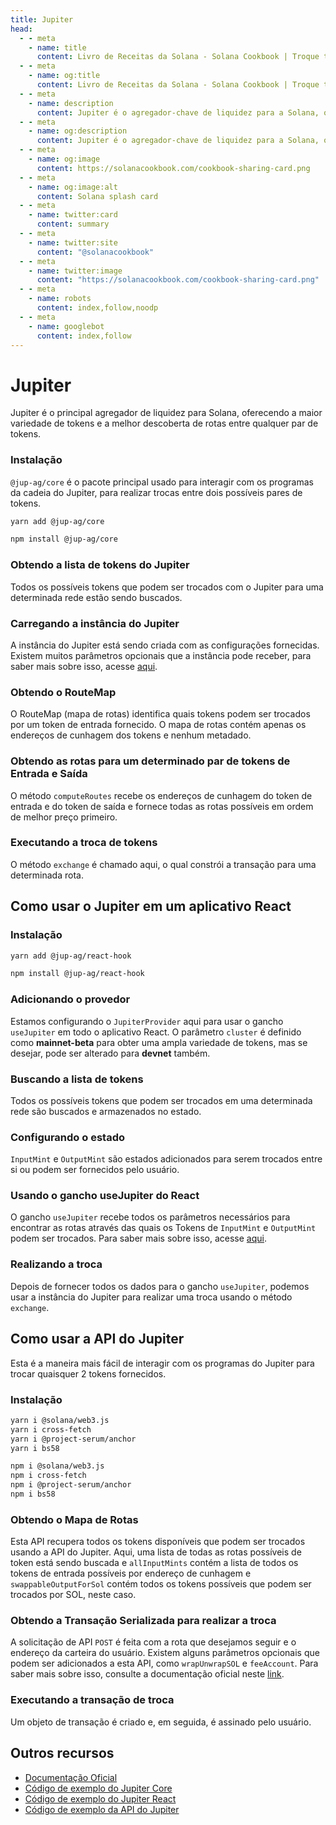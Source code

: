 ```yaml
---
title: Jupiter
head:
  - - meta
    - name: title
      content: Livro de Receitas da Solana - Solana Cookbook | Troque tokens usando o Jupiter
  - - meta
    - name: og:title
      content: Livro de Receitas da Solana - Solana Cookbook | Troque tokens usando o Jupiter
  - - meta
    - name: description
      content: Jupiter é o agregador-chave de liquidez para a Solana, oferecendo a mais ampla gama de tokens e a melhor descoberta de rota entre qualquer par de tokens.
  - - meta
    - name: og:description
      content: Jupiter é o agregador-chave de liquidez para a Solana, oferecendo a mais ampla gama de tokens e a melhor descoberta de rota entre qualquer par de tokens.
  - - meta
    - name: og:image
      content: https://solanacookbook.com/cookbook-sharing-card.png
  - - meta
    - name: og:image:alt
      content: Solana splash card
  - - meta
    - name: twitter:card
      content: summary
  - - meta
    - name: twitter:site
      content: "@solanacookbook"
  - - meta
    - name: twitter:image
      content: "https://solanacookbook.com/cookbook-sharing-card.png"
  - - meta
    - name: robots
      content: index,follow,noodp
  - - meta
    - name: googlebot
      content: index,follow
---
```


# Jupiter

Jupiter é o principal agregador de liquidez para Solana, oferecendo a maior variedade de tokens e a melhor descoberta de rotas entre qualquer par de tokens.

### Instalação

`@jup-ag/core` é o pacote principal usado para interagir com os programas da cadeia do Jupiter, para realizar trocas entre dois possíveis pares de tokens.

<CodeGroup>
  <CodeGroupItem title="YARN" active>

```bash
yarn add @jup-ag/core
```

  </CodeGroupItem>

  <CodeGroupItem title="NPM">

```bash
npm install @jup-ag/core
```

  </CodeGroupItem>
</CodeGroup>

### Obtendo a lista de tokens do Jupiter

Todos os possíveis tokens que podem ser trocados com o Jupiter para uma determinada rede estão sendo buscados.

<SolanaCodeGroup>
  <SolanaCodeGroupItem title="TS" active>

  <template v-slot:default>

@[code](@/code/jupiter/token-list/main.en.ts)

  </template>

  <template v-slot:preview>

@[code](@/code/jupiter/token-list/main.preview.en.ts)

  </template>

  </SolanaCodeGroupItem>

</SolanaCodeGroup>

### Carregando a instância do Jupiter

A instância do Jupiter está sendo criada com as configurações fornecidas. Existem muitos parâmetros opcionais que a instância pode receber, para saber mais sobre isso, acesse [aqui](https://docs.jup.ag/jupiter-core/full-guide).

<SolanaCodeGroup>
  <SolanaCodeGroupItem title="TS" active>

  <template v-slot:default>

@[code](@/code/jupiter/loading-instance/main.en.ts)

  </template>

  <template v-slot:preview>

@[code](@/code/jupiter/loading-instance/main.preview.en.ts)

  </template>

  </SolanaCodeGroupItem>

</SolanaCodeGroup>

### Obtendo o RouteMap

O RouteMap (mapa de rotas) identifica quais tokens podem ser trocados por um token de entrada fornecido. O mapa de rotas contém apenas os endereços de cunhagem dos tokens e nenhum metadado.

<SolanaCodeGroup>
  <SolanaCodeGroupItem title="TS" active>

  <template v-slot:default>

@[code](@/code/jupiter/route-map/main.en.ts)

  </template>

  <template v-slot:preview>

@[code](@/code/jupiter/route-map/main.preview.en.ts)

  </template>

  </SolanaCodeGroupItem>

</SolanaCodeGroup>

### Obtendo as rotas para um determinado par de tokens de Entrada e Saída

O método `computeRoutes` recebe os endereços de cunhagem do token de entrada e do token de saída e fornece todas as rotas possíveis em ordem de melhor preço primeiro.

<SolanaCodeGroup>
  <SolanaCodeGroupItem title="TS" active>

  <template v-slot:default>

@[code](@/code/jupiter/routes/main.en.ts)

  </template>

  <template v-slot:preview>

@[code](@/code/jupiter/routes/main.preview.en.ts)

  </template>

  </SolanaCodeGroupItem>

</SolanaCodeGroup>

### Executando a troca de tokens

O método `exchange` é chamado aqui, o qual constrói a transação para uma determinada rota.

<SolanaCodeGroup>
  <SolanaCodeGroupItem title="TS" active>

  <template v-slot:default>

@[code](@/code/jupiter/swap/main.en.ts)

  </template>

  <template v-slot:preview>

@[code](@/code/jupiter/swap/main.preview.en.ts)

  </template>

  </SolanaCodeGroupItem>

</SolanaCodeGroup>

## Como usar o Jupiter em um aplicativo React

### Instalação

<CodeGroup>
  <CodeGroupItem title="YARN" active>

```bash
yarn add @jup-ag/react-hook
```

  </CodeGroupItem>

  <CodeGroupItem title="NPM">

```bash
npm install @jup-ag/react-hook
```

  </CodeGroupItem>
</CodeGroup>

### Adicionando o provedor

Estamos configurando o `JupiterProvider` aqui para usar o gancho `useJupiter` em todo o aplicativo React. O parâmetro `cluster` é definido como **mainnet-beta** para obter uma ampla variedade de tokens, mas se desejar, pode ser alterado para **devnet** também.

<SolanaCodeGroup>
  <SolanaCodeGroupItem title="TS" active>

  <template v-slot:default>

@[code](@/code/jupiter/providerSetup/main.en.ts)

  </template>

  <template v-slot:preview>

@[code](@/code/jupiter/providerSetup/main.preview.en.ts)

  </template>

  </SolanaCodeGroupItem>

</SolanaCodeGroup>

### Buscando a lista de tokens

Todos os possíveis tokens que podem ser trocados em uma determinada rede são buscados e armazenados no estado.

<SolanaCodeGroup>
  <SolanaCodeGroupItem title="TS" active>

  <template v-slot:default>

@[code](@/code/jupiter/react-token-list/main.en.ts)

  </template>

  <template v-slot:preview>

@[code](@/code/jupiter/react-token-list/main.preview.en.ts)

  </template>

  </SolanaCodeGroupItem>

</SolanaCodeGroup>

### Configurando o estado

`InputMint` e `OutputMint` são estados adicionados para serem trocados entre si ou podem ser fornecidos pelo usuário.

<SolanaCodeGroup>
  <SolanaCodeGroupItem title="TS" active>

  <template v-slot:default>

@[code](@/code/jupiter/inputSetup/main.en.ts)

  </template>

  <template v-slot:preview>

@[code](@/code/jupiter/inputSetup/main.preview.en.ts)

  </template>

  </SolanaCodeGroupItem>

</SolanaCodeGroup>

### Usando o gancho useJupiter do React

O gancho `useJupiter` recebe todos os parâmetros necessários para encontrar as rotas através das quais os Tokens de `InputMint` e `OutputMint` podem ser trocados. Para saber mais sobre isso, acesse [aqui](https://docs.jup.ag/jupiter-react/using-the-react-hook).

<SolanaCodeGroup>
  <SolanaCodeGroupItem title="TS" active>

  <template v-slot:default>

@[code](@/code/jupiter/useJupiter/main.en.ts)

  </template>

  <template v-slot:preview>

@[code](@/code/jupiter/useJupiter/main.preview.en.ts)

  </template>

  </SolanaCodeGroupItem>

</SolanaCodeGroup>

### Realizando a troca

Depois de fornecer todos os dados para o gancho `useJupiter`, podemos usar a instância do Jupiter para realizar uma troca usando o método `exchange`.

<SolanaCodeGroup>
  <SolanaCodeGroupItem title="TS" active>

  <template v-slot:default>

@[code](@/code/jupiter/reactSwap/main.en.ts)

  </template>

  <template v-slot:preview>

@[code](@/code/jupiter/reactSwap/main.preview.en.ts)

  </template>

  </SolanaCodeGroupItem>

</SolanaCodeGroup>

## Como usar a API do Jupiter

Esta é a maneira mais fácil de interagir com os programas do Jupiter para trocar quaisquer 2 tokens fornecidos.

### Instalação

<CodeGroup>
  <CodeGroupItem title="YARN" active>

```bash
yarn i @solana/web3.js
yarn i cross-fetch
yarn i @project-serum/anchor
yarn i bs58
```

  </CodeGroupItem>

  <CodeGroupItem title="NPM">

```bash
npm i @solana/web3.js
npm i cross-fetch
npm i @project-serum/anchor
npm i bs58
```

  </CodeGroupItem>
</CodeGroup>

### Obtendo o Mapa de Rotas

Esta API recupera todos os tokens disponíveis que podem ser trocados usando a API do Jupiter. Aqui, uma lista de todas as rotas possíveis de token está sendo buscada e `allInputMints` contém a lista de todos os tokens de entrada possíveis por endereço de cunhagem e `swappableOutputForSol` contém todos os tokens possíveis que podem ser trocados por SOL, neste caso.

<SolanaCodeGroup>
  <SolanaCodeGroupItem title="TS" active>

  <template v-slot:default>

@[code](@/code/jupiter/retriveapi/main.en.ts)

  </template>

  <template v-slot:preview>

@[code](@/code/jupiter/retriveapi/main.preview.en.ts)

  </template>

  </SolanaCodeGroupItem>

</SolanaCodeGroup>

### Obtendo a Transação Serializada para realizar a troca

A solicitação de API `POST` é feita com a rota que desejamos seguir e o endereço da carteira do usuário. Existem alguns parâmetros opcionais que podem ser adicionados a esta API, como `wrapUnwrapSOL` e `feeAccount`. Para saber mais sobre isso, consulte a documentação oficial neste [link](https://docs.jup.ag/jupiter-api/swap-api-for-solana).

<SolanaCodeGroup>
  <SolanaCodeGroupItem title="TS" active>

  <template v-slot:default>

@[code](@/code/jupiter/getTxapi/main.en.ts)

  </template>

  <template v-slot:preview>

@[code](@/code/jupiter/getTxapi/main.preview.en.ts)

  </template>

  </SolanaCodeGroupItem>

</SolanaCodeGroup>

### Executando a transação de troca

Um objeto de transação é criado e, em seguida, é assinado pelo usuário.

<SolanaCodeGroup>
  <SolanaCodeGroupItem title="TS" active>

  <template v-slot:default>

@[code](@/code/jupiter/executeapi/main.en.ts)

  </template>

  <template v-slot:preview>

@[code](@/code/jupiter/executeapi/main.preview.en.ts)

  </template>

  </SolanaCodeGroupItem>

</SolanaCodeGroup>

## Outros recursos

- [Documentação Oficial](https://docs.jup.ag/)
- [Código de exemplo do Jupiter Core](https://github.com/jup-ag/jupiter-core-example)
- [Código de exemplo do Jupiter React](https://github.com/jup-ag/jupiter-api-nextjs-example)
- [Código de exemplo da API do Jupiter](https://github.com/jup-ag/api-arbs-example)
